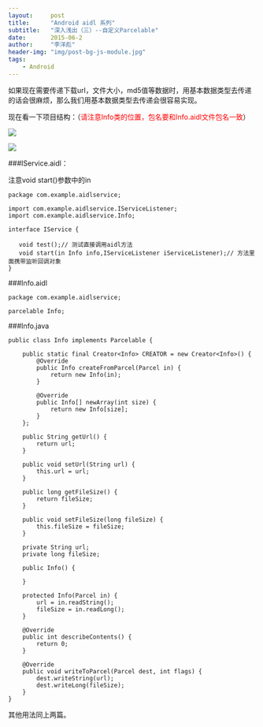 ```yaml
---
layout:     post
title:      "Android aidl 系列"
subtitle:   "深入浅出（三）--自定义Parcelable"
date:       2015-06-2
author:     "李洋彪"
header-img: "img/post-bg-js-module.jpg"
tags:
    - Android
---
```


如果现在需要传递下载url，文件大小，md5值等数据时，用基本数据类型去传递的话会很麻烦，那么我们用基本数据类型去传递会很容易实现。

现在看一下项目结构：（<font color = red>请注意Info类的位置，包名要和Info.aidl文件包名一致</font>）

![](https://i.imgur.com/MxWPQi7.png)

![](https://i.imgur.com/1nDjojO.png)

###IService.aidl：

注意void start()参数中的in

	package com.example.aidlservice;

	import com.example.aidlservice.IServiceListener;
	import com.example.aidlservice.Info;
	
	interface IService {

	   void test();// 测试直接调用aidl方法
	   void start(in Info info,IServiceListener iServiceListener);// 方法里面携带监听回调对象
	}

###Info.aidl

	package com.example.aidlservice;

	parcelable Info;

###Info.java

	public class Info implements Parcelable {
	
	    public static final Creator<Info> CREATOR = new Creator<Info>() {
	        @Override
	        public Info createFromParcel(Parcel in) {
	            return new Info(in);
	        }
	
	        @Override
	        public Info[] newArray(int size) {
	            return new Info[size];
	        }
	    };
	
	    public String getUrl() {
	        return url;
	    }
	
	    public void setUrl(String url) {
	        this.url = url;
	    }
	
	    public long getFileSize() {
	        return fileSize;
	    }
	
	    public void setFileSize(long fileSize) {
	        this.fileSize = fileSize;
	    }
	
	    private String url;
	    private long fileSize;
	
	    public Info() {
	
	    }
	
	    protected Info(Parcel in) {
	        url = in.readString();
	        fileSize = in.readLong();
	    }
	
	    @Override
	    public int describeContents() {
	        return 0;
	    }
	
	    @Override
	    public void writeToParcel(Parcel dest, int flags) {
	        dest.writeString(url);
	        dest.writeLong(fileSize);
	    }
	}

其他用法同上两篇。